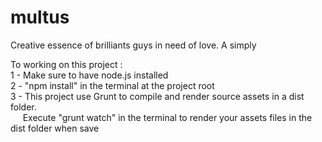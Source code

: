 # multus
Creative essence of brilliants guys in need of love.
A simply 

To working on this project :  
1 - Make sure to have node.js installed  
2 - "npm install" in the terminal at the project root  
3 - This project use Grunt to compile and render source assets in a dist folder.   
&nbsp;&nbsp;&nbsp;&nbsp;    Execute "grunt watch" in the terminal to render your assets files in the dist folder when save
